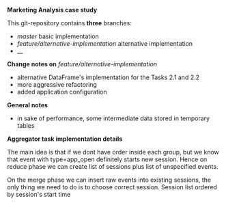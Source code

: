 **Marketing Analysis case study**

This git-repository contains **three** branches:
- _master_      basic implementation
- _feature/alternative-implementation_ alternative implementation
- __

**Change notes on**     _feature/alternative-implementation_ 
- alternative DataFrame's implementation for the Tasks 2.1 and 2.2
- more aggressive refactoring
- added application configuration

**General notes**
- in sake of performance, some intermediate data stored in temporary tables

**Aggregator task implementation details**

The main idea is that if we dont have order inside each group, but we know that event 
with type=app_open definitely starts new session. Hence on reduce phase we can create list
of sessions plus list of unspecified events.

On the merge phase we can insert raw events into existing sessions, the only thing we need to do
is to choose correct session. Session list ordered by session's start time


